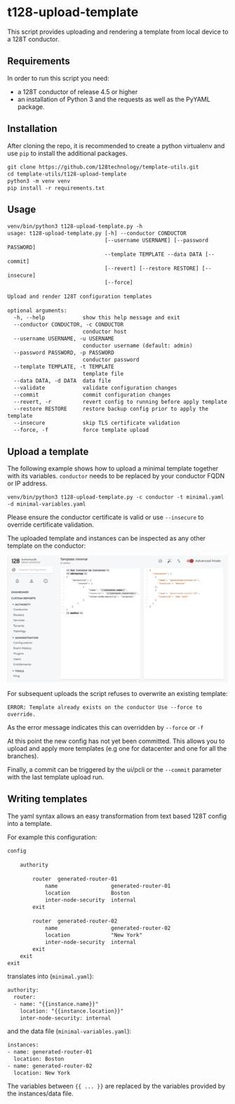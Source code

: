 # t128-upload-template

This script provides uploading and rendering a template from local device to a 128T conductor.

## Requirements

In order to run this script you need:

* a 128T conductor of release 4.5 or higher
* an installation of Python 3 and the requests as well as the PyYAML package.

## Installation

After cloning the repo, it is recommended to create a python virtualenv and use `pip` to install the additional packages.

```
git clone https://github.com/128technology/template-utils.git
cd template-utils/t128-upload-template
python3 -m venv venv
pip install -r requirements.txt
```

## Usage

```
venv/bin/python3 t128-upload-template.py -h
usage: t128-upload-template.py [-h] --conductor CONDUCTOR
                               [--username USERNAME] [--password PASSWORD]
                               --template TEMPLATE --data DATA [--commit]
                               [--revert] [--restore RESTORE] [--insecure]
                               [--force]

Upload and render 128T configuration templates

optional arguments:
  -h, --help            show this help message and exit
  --conductor CONDUCTOR, -c CONDUCTOR
                        conductor host
  --username USERNAME, -u USERNAME
                        conductor username (default: admin)
  --password PASSWORD, -p PASSWORD
                        conductor password
  --template TEMPLATE, -t TEMPLATE
                        template file
  --data DATA, -d DATA  data file
  --validate            validate configuration changes
  --commit              commit configuration changes
  --revert, -r          revert config to running before apply template
  --restore RESTORE     restore backup config prior to apply the template
  --insecure            skip TLS certificate validation
  --force, -f           force template upload
```

## Upload a template

The following example shows how to upload a minimal template together with its variables.
`conductor` needs to be replaced by your conductor FQDN or IP address.

```
venv/bin/python3 t128-upload-template.py -c conductor -t minimal.yaml -d minimal-variables.yaml
```

Please ensure the conductor certificate is valid or use `--insecure` to override certificate validation.

The uploaded template and instances can be inspected as any other template on the conductor:

![screenshot of minimal template](128T-minimal-template.png)


For subsequent uploads the script refuses to overwrite an existing template:

```
ERROR: Template already exists on the conductor Use --force to override.
```

As the error message indicates this can overridden by `--force` or `-f`

At this point the new config has not yet been committed. This allows you to upload and apply more templates (e.g one for datacenter and one for all the branches).

Finally, a commit can be triggered by the ui/pcli or the `--commit` parameter with the last template upload run.

## Writing templates

The yaml syntax allows an easy transformation from text based 128T config into a template.

For example this configuration:

```
config

    authority

        router  generated-router-01
            name                 generated-router-01
            location             Boston
            inter-node-security  internal
        exit

        router  generated-router-02
            name                 generated-router-02
            location             "New York"
            inter-node-security  internal
        exit
    exit
exit
```

translates into (`minimal.yaml`):

```
authority:
  router:
  - name: "{{instance.name}}"
    location: "{{instance.location}}"
    inter-node-security: internal
```

and the data file (`minimal-variables.yaml`):

```
instances:
- name: generated-router-01
  location: Boston
- name: generated-router-02
  location: New York
```

The variables between `{{ ... }}` are replaced by the variables provided by the instances/data file.